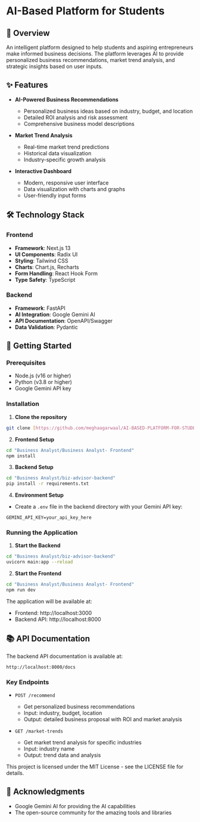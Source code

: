 # AI-Based Platform for Students

## 🚀 Overview
An intelligent platform designed to help students and aspiring entrepreneurs make informed business decisions. The platform leverages AI to provide personalized business recommendations, market trend analysis, and strategic insights based on user inputs.

## ✨ Features

- **AI-Powered Business Recommendations**
  - Personalized business ideas based on industry, budget, and location
  - Detailed ROI analysis and risk assessment
  - Comprehensive business model descriptions

- **Market Trend Analysis**
  - Real-time market trend predictions
  - Historical data visualization
  - Industry-specific growth analysis

- **Interactive Dashboard**
  - Modern, responsive user interface
  - Data visualization with charts and graphs
  - User-friendly input forms

## 🛠️ Technology Stack

### Frontend
- **Framework**: Next.js 13
- **UI Components**: Radix UI
- **Styling**: Tailwind CSS
- **Charts**: Chart.js, Recharts
- **Form Handling**: React Hook Form
- **Type Safety**: TypeScript

### Backend
- **Framework**: FastAPI
- **AI Integration**: Google Gemini AI
- **API Documentation**: OpenAPI/Swagger
- **Data Validation**: Pydantic

## 🚀 Getting Started

### Prerequisites
- Node.js (v16 or higher)
- Python (v3.8 or higher)
- Google Gemini API key

### Installation

1. **Clone the repository**
```bash
git clone [https://github.com/meghaagarwaal/AI-BASED-PLATFORM-FOR-STUDENTS]
```

2. **Frontend Setup**
```bash
cd "Business Analyst/Business Analyst- Frontend"
npm install
```

3. **Backend Setup**
```bash
cd "Business Analyst/biz-advisor-backend"
pip install -r requirements.txt
```

4. **Environment Setup**
- Create a `.env` file in the backend directory with your Gemini API key:
```
GEMINI_API_KEY=your_api_key_here
```

### Running the Application

1. **Start the Backend**
```bash
cd "Business Analyst/biz-advisor-backend"
uvicorn main:app --reload
```

2. **Start the Frontend**
```bash
cd "Business Analyst/Business Analyst- Frontend"
npm run dev
```

The application will be available at:
- Frontend: http://localhost:3000
- Backend API: http://localhost:8000

## 📚 API Documentation

The backend API documentation is available at:
```
http://localhost:8000/docs
```

### Key Endpoints

- `POST /recommend`
  - Get personalized business recommendations
  - Input: industry, budget, location
  - Output: detailed business proposal with ROI and market analysis

- `GET /market-trends`
  - Get market trend analysis for specific industries
  - Input: industry name
  - Output: trend data and analysis


This project is licensed under the MIT License - see the LICENSE file for details.

## 🙏 Acknowledgments

- Google Gemini AI for providing the AI capabilities
- The open-source community for the amazing tools and libraries 
